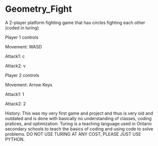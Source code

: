 # Geometry_Fight
A 2-player platform fighting game that has circles fighting each other (coded in turing)


Player 1 controls


  Movement: WASD
  
  
  Attack1: c
  
  
  Attack2: v
  
  
Player 2 controls


  Movement: Arrow Keys
  
  
  Attack1: 1
  
  Attack2: 2


History: This was my very first game and project and thus is very old and outdated and is done with basically no understanding
of classes, coding pratices, and optimization. Turing is a teaching language used in Ontario secondary schools to teach the
basics of coding and using code to solve problems. DO NOT USE TURING AT ANY COST, PLEASE JUST USE PYTHON.
